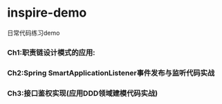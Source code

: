# inspire-demo
日常代码练习demo

### Ch1:职责链设计模式的应用:
### Ch2:Spring SmartApplicationListener事件发布与监听代码实战
### Ch3:接口鉴权实现(应用DDD领域建模代码实战)